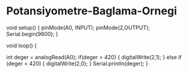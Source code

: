 # Potansiyometre-Baglama-Ornegi

void setup()
{
  pinMode(A0, INPUT);
  pinMode(2,OUTPUT);
  Serial.begin(9600);
}

void loop()
{
  
  int deger = analogRead(A0);
  if(deger > 420)
  {
    digitalWrite(2,1);
  }
  else if (deger < 420)
  {
    digitalWrite(2,0);
  }
  Serial.println(deger);
}











